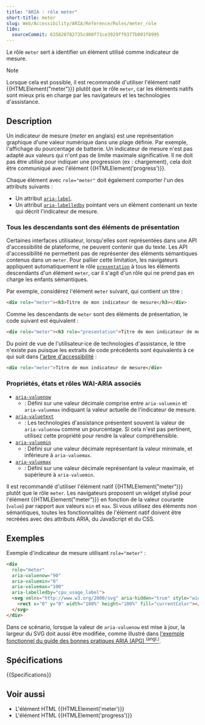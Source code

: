 ```yaml
---
title: "ARIA : rôle meter"
short-title: meter
slug: Web/Accessibility/ARIA/Reference/Roles/meter_role
l10n:
  sourceCommit: 635820782735cd00f71ce3929ff9377b091f8995
---
```


Le rôle `meter` sert à identifier un élément utilisé comme indicateur de mesure.

> [!NOTE]
> Lorsque cela est possible, il est recommandé d'utiliser l'élément natif {{HTMLElement("meter")}} plutôt que le rôle `meter`, car les éléments natifs sont mieux pris en charge par les navigateurs et les technologies d'assistance.

## Description

Un indicateur de mesure (<i lang="en">meter</i> en anglais) est une représentation graphique d'une valeur numérique dans une plage définie. Par exemple, l'affichage du pourcentage de batterie. Un indicateur de mesure n'est pas adapté aux valeurs qui n'ont pas de limite maximale significative. Il ne doit pas être utilisé pour indiquer une progression (ex&nbsp;: chargement), cela doit être communiqué avec l'élément {{HTMLElement('progress')}}.

Chaque élément avec `role="meter"` doit également comporter l'un des attributs suivants&nbsp;:

- Un attribut [`aria-label`](/fr/docs/Web/Accessibility/ARIA/Reference/Attributes/aria-label).
- Un attribut [`aria-labelledby`](/fr/docs/Web/Accessibility/ARIA/Reference/Attributes/aria-labelledby) pointant vers un élément contenant un texte qui décrit l'indicateur de mesure.

### Tous les descendants sont des éléments de présentation

Certaines interfaces utilisateur, lorsqu'elles sont représentées dans une API d'accessibilité de plateforme, ne peuvent contenir que du texte. Les API d'accessibilité ne permettent pas de représenter des éléments sémantiques contenus dans un `meter`. Pour pallier cette limitation, les navigateurs appliquent automatiquement le rôle [`presentation`](/fr/docs/Web/Accessibility/ARIA/Reference/Roles/presentation_role) à tous les éléments descendants d'un élément `meter`, car il s'agit d'un rôle qui ne prend pas en charge les enfants sémantiques.

Par exemple, considérez l'élément `meter` suivant, qui contient un titre&nbsp;:

```html
<div role="meter"><h3>Titre de mon indicateur de mesure</h3></div>
```

Comme les descendants de `meter` sont des éléments de présentation, le code suivant est équivalent&nbsp;:

```html
<div role="meter"><h3 role="presentation">Titre de mon indicateur de mesure</h3></div>
```

Du point de vue de l'utilisateur·ice de technologies d'assistance, le titre n'existe pas puisque les extraits de code précédents sont équivalents à ce qui suit dans [l'arbre d'accessibilité](/fr/docs/Glossary/Accessibility_tree)&nbsp;:

```html
<div role="meter">Titre de mon indicateur de mesure</div>
```

### Propriétés, états et rôles WAI-ARIA associés

- [`aria-valuenow`](/fr/docs/Web/Accessibility/ARIA/Reference/Attributes/aria-valuenow)
  - : Défini sur une valeur décimale comprise entre `aria-valuemin` et `aria-valuemax` indiquant la valeur actuelle de l'indicateur de mesure.
- [`aria-valuetext`](/fr/docs/Web/Accessibility/ARIA/Reference/Attributes/aria-valuetext)
  - : Les technologies d'assistance présentent souvent la valeur de `aria-valuenow` comme un pourcentage. Si cela n'est pas pertinent, utilisez cette propriété pour rendre la valeur compréhensible.
- [`aria-valuemin`](/fr/docs/Web/Accessibility/ARIA/Reference/Attributes/aria-valuemin)
  - : Défini sur une valeur décimale représentant la valeur minimale, et inférieure à `aria-valuemax`.
- [`aria-valuemax`](/fr/docs/Web/Accessibility/ARIA/Reference/Attributes/aria-valuemax)
  - : Défini sur une valeur décimale représentant la valeur maximale, et supérieure à `aria-valuemin`.

Il est recommandé d'utiliser l'élément natif {{HTMLElement("meter")}} plutôt que le rôle `meter`. Les navigateurs proposent un widget stylisé pour l'élément {{HTMLElement("meter")}} en fonction de la valeur courante (`value`) par rapport aux valeurs `min` et `max`. Si vous utilisez des éléments non sémantiques, toutes les fonctionnalités de l'élément natif doivent être recréées avec des attributs ARIA, du JavaScript et du CSS.

## Exemples

Exemple d'indicateur de mesure utilisant `role="meter"`&nbsp;:

```html
<div
  role="meter"
  aria-valuenow="90"
  aria-valuemin="0"
  aria-valuemax="100"
  aria-labelledby="cpu_usage_label">
  <svg xmlns="http://www.w3.org/2000/svg" aria-hidden="true" style="width: 90%">
    <rect x="0" y="0" width="100%" height="100%" fill="currentColor"></rect>
  </svg>
</div>
```

Dans ce scénario, lorsque la valeur de `aria-valuenow` est mise à jour, la largeur du SVG doit aussi être modifiée, comme illustré dans [l'exemple fonctionnel du guide des bonnes pratiques ARIA (APG) <sup>(angl.)</sup>](https://www.w3.org/WAI/ARIA/apg/patterns/meter/examples/meter/).

## Spécifications

{{Specifications}}

## Voir aussi

- L'élément HTML {{HTMLElement('meter')}}
- L'élément HTML {{HTMLElement('progress')}}
